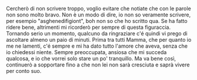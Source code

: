 Cercherò di non scrivere troppo, voglio evitare che notiate che con le parole non sono molto bravo. Non è un modo di dire, io non so veramente scrivere, per esempio "asghenedifigiont", boh non so che ho scritto qua. Se ha fatto ridere bene, altrimenti mi ricorderò per sempre di questa figuraccia. 
Tornando serio un momento, qualcuno da ringraziare c'é quindi vi prego di ascoltare almeno un paio di minuti. 
Prima tra tutti Mamma, che per quanto io me ne lamenti, c'é sempre e mi ha dato tutto l'amore che aveva, senza che io chiedessi niente. Sempre preoccupata, ansiosa che mi succeda qualcosa, e io che vorrei solo stare un po' tranquillo. Ma va bene così, continuerò a sopportare fino a che non lei non sarà cresciuta e saprà vivere per conto suo. 